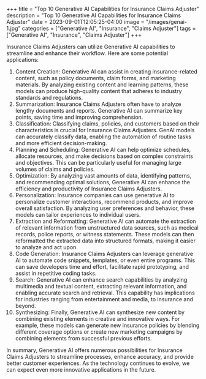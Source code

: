 +++
title = "Top 10 Generative AI Capabilities for Insurance Claims Adjuster"
description = "Top 10 Generative AI Capabilities for Insurance Claims Adjuster"
date = 2023-09-01T12:05:25-04:00
image = "/images/genai-1.jpg"
categories = ["Generative AI", "Insurance", "Claims Adjuster"]
tags = ["Generative AI", "Insurance", "Claims Adjuster"]
+++

Insurance Claims Adjusters can utilize Generative AI capabilities to streamline and enhance their workflow. Here are some potential applications:

1. Content Creation: Generative AI can assist in creating insurance-related content, such as policy documents, claim forms, and marketing materials. By analyzing existing content and learning patterns, these models can produce high-quality content that adheres to industry standards and regulations.
2. Summarization: Insurance Claims Adjusters often have to analyze lengthy documents and reports. Generative AI can summarize key points, saving time and improving comprehension.
3. Classification: Classifying claims, policies, and customers based on their characteristics is crucial for Insurance Claims Adjusters. GenAI models can accurately classify data, enabling the automation of routine tasks and more efficient decision-making.
4. Planning and Scheduling: Generative AI can help optimize schedules, allocate resources, and make decisions based on complex constraints and objectives. This can be particularly useful for managing large volumes of claims and policies.
5. Optimization: By analyzing vast amounts of data, identifying patterns, and recommending optimal solutions, Generative AI can enhance the efficiency and productivity of Insurance Claims Adjusters.
6. Personalization: Insurance companies can use generative AI to personalize customer interactions, recommend products, and improve overall satisfaction. By analyzing user preferences and behavior, these models can tailor experiences to individual users.
7. Extraction and Reformatting: Generative AI can automate the extraction of relevant information from unstructured data sources, such as medical records, police reports, or witness statements. These models can then reformatted the extracted data into structured formats, making it easier to analyze and act upon.
8. Code Generation: Insurance Claims Adjusters can leverage generative AI to automate code snippets, templates, or even entire programs. This can save developers time and effort, facilitate rapid prototyping, and assist in repetitive coding tasks.
9. Search: Generative AI can enhance search capabilities by analyzing multimedia and textual content, extracting relevant information, and enabling accurate search and retrieval. This capability has implications for industries ranging from entertainment and media, to insurance and beyond.
10. Synthesizing: Finally, Generative AI can synthesize new content by combining existing elements in creative and innovative ways. For example, these models can generate new insurance policies by blending different coverage options or create new marketing campaigns by combining elements from successful previous efforts.

In summary, Generative AI offers numerous possibilities for Insurance Claims Adjusters to streamline processes, enhance accuracy, and provide better customer experiences. As the technology continues to evolve, we can expect even more innovative applications in the future.